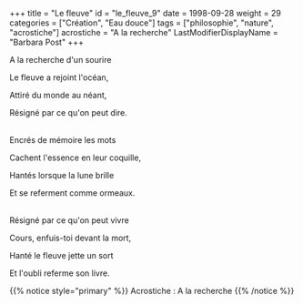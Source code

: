 +++
title = "Le fleuve"
id = "le_fleuve_9"
date = 1998-09-28
weight = 29
categories = ["Création", "Eau douce"]
tags = ["philosophie", "nature", "acrostiche"]
acrostiche = "A la recherche"
LastModifierDisplayName = "Barbara Post"
+++

A la recherche d'un sourire

Le fleuve a rejoint l'océan,

Attiré du monde au néant,

Résigné par ce qu'on peut dire.

 \
Encrés de mémoire les mots

Cachent l'essence en leur coquille,

Hantés lorsque la lune brille

Et se referment comme ormeaux.

 \
Résigné par ce qu'on peut vivre

Cours, enfuis-toi devant la mort,

Hanté le fleuve jette un sort

Et l'oubli referme son livre.

{{% notice style="primary" %}}
Acrostiche : A la recherche
{{% /notice %}}
